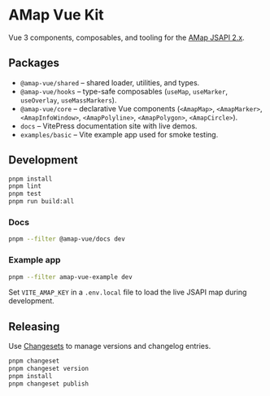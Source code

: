 # AMap Vue Kit

Vue 3 components, composables, and tooling for the [AMap JSAPI 2.x](https://lbs.amap.com/api/javascript-api/summary).

## Packages

- `@amap-vue/shared` – shared loader, utilities, and types.
- `@amap-vue/hooks` – type-safe composables (`useMap`, `useMarker`, `useOverlay`, `useMassMarkers`).
- `@amap-vue/core` – declarative Vue components (`<AmapMap>`, `<AmapMarker>`, `<AmapInfoWindow>`, `<AmapPolyline>`, `<AmapPolygon>`, `<AmapCircle>`).
- `docs` – VitePress documentation site with live demos.
- `examples/basic` – Vite example app used for smoke testing.

## Development

```bash
pnpm install
pnpm lint
pnpm test
pnpm run build:all
```

### Docs

```bash
pnpm --filter @amap-vue/docs dev
```

### Example app

```bash
pnpm --filter amap-vue-example dev
```

Set `VITE_AMAP_KEY` in a `.env.local` file to load the live JSAPI map during development.

## Releasing

Use [Changesets](https://github.com/changesets/changesets) to manage versions and changelog entries.

```bash
pnpm changeset
pnpm changeset version
pnpm install
pnpm changeset publish
```
